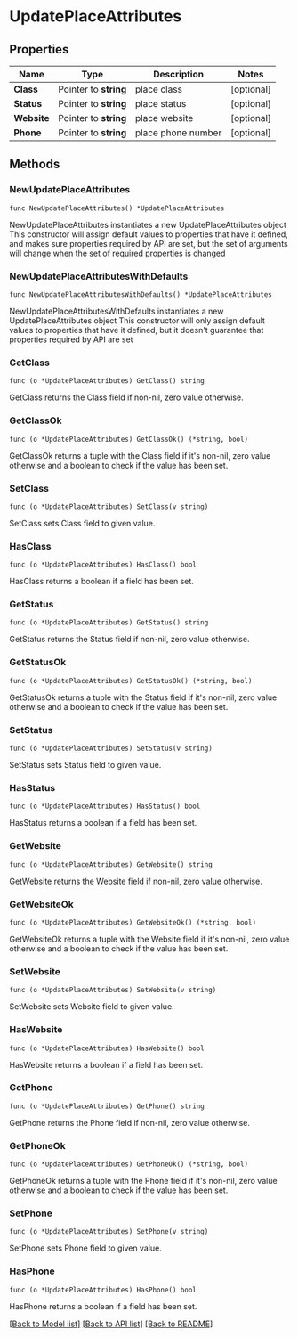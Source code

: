 # UpdatePlaceAttributes

## Properties

Name | Type | Description | Notes
------------ | ------------- | ------------- | -------------
**Class** | Pointer to **string** | place class | [optional] 
**Status** | Pointer to **string** | place status | [optional] 
**Website** | Pointer to **string** | place website | [optional] 
**Phone** | Pointer to **string** | place phone number | [optional] 

## Methods

### NewUpdatePlaceAttributes

`func NewUpdatePlaceAttributes() *UpdatePlaceAttributes`

NewUpdatePlaceAttributes instantiates a new UpdatePlaceAttributes object
This constructor will assign default values to properties that have it defined,
and makes sure properties required by API are set, but the set of arguments
will change when the set of required properties is changed

### NewUpdatePlaceAttributesWithDefaults

`func NewUpdatePlaceAttributesWithDefaults() *UpdatePlaceAttributes`

NewUpdatePlaceAttributesWithDefaults instantiates a new UpdatePlaceAttributes object
This constructor will only assign default values to properties that have it defined,
but it doesn't guarantee that properties required by API are set

### GetClass

`func (o *UpdatePlaceAttributes) GetClass() string`

GetClass returns the Class field if non-nil, zero value otherwise.

### GetClassOk

`func (o *UpdatePlaceAttributes) GetClassOk() (*string, bool)`

GetClassOk returns a tuple with the Class field if it's non-nil, zero value otherwise
and a boolean to check if the value has been set.

### SetClass

`func (o *UpdatePlaceAttributes) SetClass(v string)`

SetClass sets Class field to given value.

### HasClass

`func (o *UpdatePlaceAttributes) HasClass() bool`

HasClass returns a boolean if a field has been set.

### GetStatus

`func (o *UpdatePlaceAttributes) GetStatus() string`

GetStatus returns the Status field if non-nil, zero value otherwise.

### GetStatusOk

`func (o *UpdatePlaceAttributes) GetStatusOk() (*string, bool)`

GetStatusOk returns a tuple with the Status field if it's non-nil, zero value otherwise
and a boolean to check if the value has been set.

### SetStatus

`func (o *UpdatePlaceAttributes) SetStatus(v string)`

SetStatus sets Status field to given value.

### HasStatus

`func (o *UpdatePlaceAttributes) HasStatus() bool`

HasStatus returns a boolean if a field has been set.

### GetWebsite

`func (o *UpdatePlaceAttributes) GetWebsite() string`

GetWebsite returns the Website field if non-nil, zero value otherwise.

### GetWebsiteOk

`func (o *UpdatePlaceAttributes) GetWebsiteOk() (*string, bool)`

GetWebsiteOk returns a tuple with the Website field if it's non-nil, zero value otherwise
and a boolean to check if the value has been set.

### SetWebsite

`func (o *UpdatePlaceAttributes) SetWebsite(v string)`

SetWebsite sets Website field to given value.

### HasWebsite

`func (o *UpdatePlaceAttributes) HasWebsite() bool`

HasWebsite returns a boolean if a field has been set.

### GetPhone

`func (o *UpdatePlaceAttributes) GetPhone() string`

GetPhone returns the Phone field if non-nil, zero value otherwise.

### GetPhoneOk

`func (o *UpdatePlaceAttributes) GetPhoneOk() (*string, bool)`

GetPhoneOk returns a tuple with the Phone field if it's non-nil, zero value otherwise
and a boolean to check if the value has been set.

### SetPhone

`func (o *UpdatePlaceAttributes) SetPhone(v string)`

SetPhone sets Phone field to given value.

### HasPhone

`func (o *UpdatePlaceAttributes) HasPhone() bool`

HasPhone returns a boolean if a field has been set.


[[Back to Model list]](../README.md#documentation-for-models) [[Back to API list]](../README.md#documentation-for-api-endpoints) [[Back to README]](../README.md)


